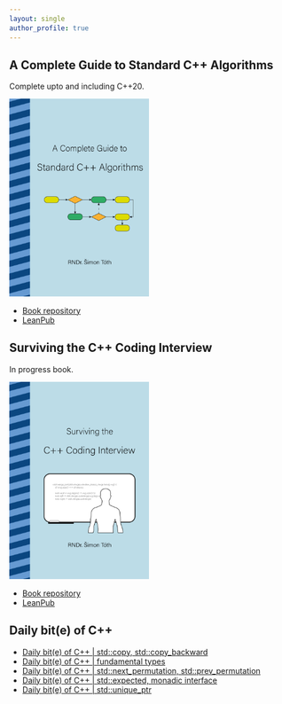 ```yaml
---
layout: single
author_profile: true
---
```


## A Complete Guide to Standard C++ Algorithms

Complete upto and including C++20.

[<img src="assets/images/book_algorithms_cover.png" width="50%">](https://leanpub.com/cpp-algorithms-guide)

- [Book repository](https://github.com/HappyCerberus/book-cpp-algorithms)
- [LeanPub](https://leanpub.com/cpp-algorithms-guide)

## Surviving the C++ Coding Interview

In progress book.

[<img src="assets/images/book_coding_interview_cover.png" width="50%">](https://leanpub.com/cpp-coding-interview)

- [Book repository](https://leanpub.com/cpp-coding-interview)
- [LeanPub](https://leanpub.com/cpp-coding-interview)

## Daily bit(e) of C++

<ul>
<!-- SUBSTACK:START --><li><a href="https://simontoth.substack.com/p/daily-bite-of-c-stdcopy-stdcopy_backward">Daily bit&lpar;e&rpar; of C++ | std::copy, std::copy_backward</a></li><li><a href="https://simontoth.substack.com/p/daily-bite-of-c-fundamental-types">Daily bit&lpar;e&rpar; of C++ | fundamental types</a></li><li><a href="https://simontoth.substack.com/p/daily-bite-of-c-stdnext_permutation">Daily bit&lpar;e&rpar; of C++ | std::next_permutation, std::prev_permutation</a></li><li><a href="https://simontoth.substack.com/p/daily-bite-of-c-stdexpected-monadic">Daily bit&lpar;e&rpar; of C++ | std::expected, monadic interface</a></li><li><a href="https://simontoth.substack.com/p/daily-bite-of-c-stdunique_ptr">Daily bit&lpar;e&rpar; of C++ | std::unique_ptr</a></li><!-- SUBSTACK:END -->
</ul>